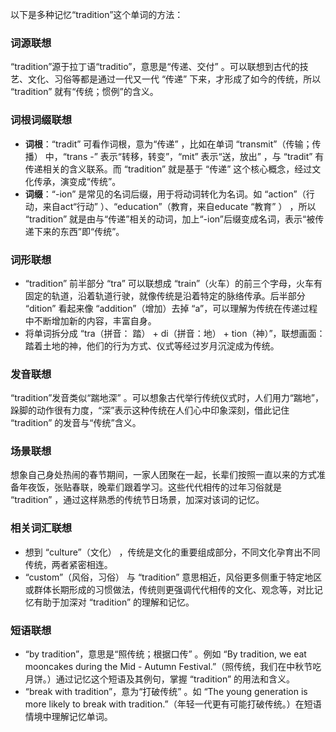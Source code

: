 以下是多种记忆“tradition”这个单词的方法：
### 词源联想
“tradition”源于拉丁语“traditio”，意思是“传递、交付” 。可以联想到古代的技艺、文化、习俗等都是通过一代又一代 “传递” 下来，才形成了如今的传统，所以 “tradition” 就有“传统；惯例”的含义。
### 词根词缀联想
- **词根**：“tradit” 可看作词根，意为“传递” ，比如在单词 “transmit”（传输；传播） 中，“trans -” 表示“转移，转变”，“mit” 表示“送，放出” ，与 “tradit” 有传递相关的含义联系。而 “tradition” 就是基于 “传递” 这个核心概念，经过文化传承，演变成“传统”。
 - **词缀**：“-ion” 是常见的名词后缀，用于将动词转化为名词。如 “action”（行动，来自act“行动” ）、“education”（教育，来自educate “教育” ） ，所以 “tradition” 就是由与“传递”相关的动词，加上“-ion”后缀变成名词，表示“被传递下来的东西”即“传统”。
### 词形联想
 - “tradition” 前半部分 “tra” 可以联想成 “train”（火车）的前三个字母，火车有固定的轨道，沿着轨道行驶，就像传统是沿着特定的脉络传承。后半部分 “dition” 看起来像 “addition”（增加）去掉 “a”，可以理解为传统在传递过程中不断增加新的内容，丰富自身。
 - 将单词拆分成 “tra（拼音： 踏） + di（拼音：地） + tion（神）”，联想画面：踏着土地的神，他们的行为方式、仪式等经过岁月沉淀成为传统。
### 发音联想
“tradition”发音类似“踹地深” 。可以想象古代举行传统仪式时，人们用力“踹地”，跺脚的动作很有力度，“深”表示这种传统在人们心中印象深刻，借此记住 “tradition” 的发音与“传统”含义。
### 场景联想
想象自己身处热闹的春节期间，一家人团聚在一起，长辈们按照一直以来的方式准备年夜饭，张贴春联，晚辈们跟着学习。这些代代相传的过年习俗就是 “tradition” ，通过这样熟悉的传统节日场景，加深对该词的记忆。
### 相关词汇联想
 - 想到 “culture”（文化） ，传统是文化的重要组成部分，不同文化孕育出不同传统，两者紧密相连。
 - “custom”（风俗，习俗） 与 “tradition” 意思相近，风俗更多侧重于特定地区或群体长期形成的习惯做法，传统则更强调代代相传的文化、观念等，对比记忆有助于加深对 “tradition” 的理解和记忆。
### 短语联想
 - “by tradition”，意思是“照传统；根据口传” 。例如 “By tradition, we eat mooncakes during the Mid - Autumn Festival.”（照传统，我们在中秋节吃月饼。）通过记忆这个短语及其例句，掌握 “tradition” 的用法和含义。
 - “break with tradition”，意为“打破传统” 。如 “The young generation is more likely to break with tradition.”（年轻一代更有可能打破传统。）在短语情境中理解记忆单词。 